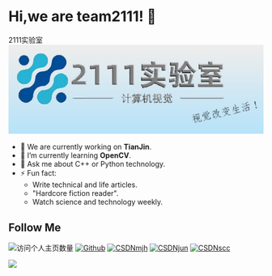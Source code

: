# Hi,we are team2111! 👋
2111实验室
![](https://github.com/team2111/.github/blob/main/img.png)

- 🔭 We are currently working on **TianJin**.
- 🌱 I’m currently learning **OpenCV**.
- 💬 Ask me about C++ or Python technology.
- ⚡ Fun fact: 
  - Write technical and life articles.
  - "Hardcore fiction reader".
  - Watch science and technology weekly.

## Follow Me
![访问个人主页数量](https://komarev.com/ghpvc/?username=team2111&color=green)
[![Github](https://img.shields.io/github/followers/duktig666?label=Github&style=social)](https://github.com/team2111)
[![CSDNmjh](https://img.shields.io/badge/-CSDN-c14438?style=flat-square&logo=C&logoColor=white)](https://blog.csdn.net/visual_eagle?type=blog)
[![CSDNjun](https://img.shields.io/badge/-CSDN-c14438?style=flat-square&logo=C&logoColor=white)](https://blog.csdn.net/weixin_44868057)
[![CSDNscc](https://img.shields.io/badge/-CSDN-c14438?style=flat-square&logo=C&logoColor=white)](https://blog.csdn.net/weixin_50153843?spm=1000.2115.3001.5343)

![](https://visitor-badge.glitch.me/badge?page_id=team2111.readme)
